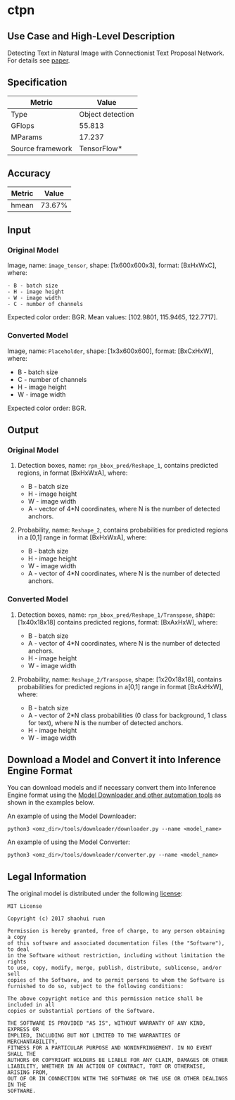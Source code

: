 # ctpn

## Use Case and High-Level Description

Detecting Text in Natural Image with Connectionist Text Proposal Network. For details see [paper](https://arxiv.org/abs/1609.03605).

## Specification

| Metric                          | Value                                     |
|---------------------------------|-------------------------------------------|
| Type                            | Object detection                          |
| GFlops                          | 55.813                                    |
| MParams                         | 17.237                                    |
| Source framework                | TensorFlow\*                              |

## Accuracy

| Metric | Value |
| ------ | ----- |
| hmean  | 73.67%|

## Input

### Original Model

Image, name: `image_tensor`, shape: [1x600x600x3], format: [BxHxWxC],
   where:

    - B - batch size
    - H - image height
    - W - image width
    - C - number of channels

   Expected color order: BGR.
   Mean values: [102.9801, 115.9465, 122.7717].

### Converted Model

Image, name: `Placeholder`, shape: [1x3x600x600], format: [BxCxHxW],
where:

   - B - batch size
   - C - number of channels
   - H - image height
   - W - image width

Expected color order: BGR.

## Output

### Original Model

1. Detection boxes, name: `rpn_bbox_pred/Reshape_1`, contains predicted regions, in format [BxHxWxA], where:

    - B - batch size
    - H - image height
    - W - image width
    - A - vector of 4\*N coordinates, where N is the number of detected anchors.

2. Probability, name: `Reshape_2`, contains probabilities for predicted regions in a [0,1] range in format [BxHxWxA], where:

    - B - batch size
    - H - image height
    - W - image width
    - A - vector of 4\*N coordinates, where N is the number of detected anchors.

### Converted Model

1. Detection boxes, name: `rpn_bbox_pred/Reshape_1/Transpose`, shape: [1x40x18x18] contains predicted regions, format: [BxAxHxW], where:

    - B - batch size
    - A - vector of 4\*N coordinates, where N is the number of detected anchors.
    - H - image height
    - W - image width

2. Probability, name: `Reshape_2/Transpose`, shape: [1x20x18x18], contains probabilities for predicted regions in a[0,1] range in format [BxAxHxW], where:

    - B - batch size
    - A - vector of 2\*N class probabilities (0 class for background, 1 class for text), where N is the number of detected anchors.
    - H - image height
    - W - image width

## Download a Model and Convert it into Inference Engine Format

You can download models and if necessary convert them into Inference Engine format using the [Model Downloader and other automation tools](../../../tools/downloader/README.md) as shown in the examples below.

An example of using the Model Downloader:
```
python3 <omz_dir>/tools/downloader/downloader.py --name <model_name>
```

An example of using the Model Converter:
```
python3 <omz_dir>/tools/downloader/converter.py --name <model_name>
```

## Legal Information

The original model is distributed under the following
[license](https://raw.githubusercontent.com/eragonruan/text-detection-ctpn/banjin-dev/LICENSE):

```
MIT License

Copyright (c) 2017 shaohui ruan

Permission is hereby granted, free of charge, to any person obtaining a copy
of this software and associated documentation files (the "Software"), to deal
in the Software without restriction, including without limitation the rights
to use, copy, modify, merge, publish, distribute, sublicense, and/or sell
copies of the Software, and to permit persons to whom the Software is
furnished to do so, subject to the following conditions:

The above copyright notice and this permission notice shall be included in all
copies or substantial portions of the Software.

THE SOFTWARE IS PROVIDED "AS IS", WITHOUT WARRANTY OF ANY KIND, EXPRESS OR
IMPLIED, INCLUDING BUT NOT LIMITED TO THE WARRANTIES OF MERCHANTABILITY,
FITNESS FOR A PARTICULAR PURPOSE AND NONINFRINGEMENT. IN NO EVENT SHALL THE
AUTHORS OR COPYRIGHT HOLDERS BE LIABLE FOR ANY CLAIM, DAMAGES OR OTHER
LIABILITY, WHETHER IN AN ACTION OF CONTRACT, TORT OR OTHERWISE, ARISING FROM,
OUT OF OR IN CONNECTION WITH THE SOFTWARE OR THE USE OR OTHER DEALINGS IN THE
SOFTWARE.
```
